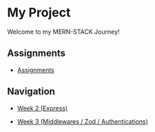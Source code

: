 # My Project

Welcome to my MERN-STACK Journey! 

## Assignments

- [Assignments](https://github.com/VampsDamon/assignmentsCOHORT2)


## Navigation

- [Week 2 (Express)](Week2/README.md)

- [Week 3 (Middlewares / Zod / Authentications)](Week3/README.md)


